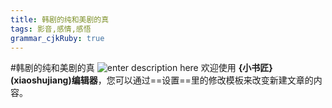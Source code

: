 ```yaml
---
title: 韩剧的纯和美剧的真
tags: 影音,感情,感悟
grammar_cjkRuby: true
---
```

#韩剧的纯和美剧的真
![enter description here][1]
欢迎使用 **{小书匠}(xiaoshujiang)编辑器**，您可以通过==设置==里的修改模板来改变新建文章的内容。


 


  [1]: http://ohr9fn94w.bkt.clouddn.com/IMG_1629.PNG